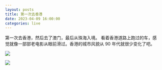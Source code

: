 ```yaml
---
layout: posts
title: 第一次去香港
date: 2023-04-09 16:00:00
categories: live
---
```


第一次去香港，然后去了澳门，最后从珠海入境。
看着香港道路上跑过的车，感觉就像一部部老电影从眼前滑过。香港的城市风貌从 90 年代就很少变化了吧。

![](/images/hk1.jpg)

![](/images/hk2.jpg)
